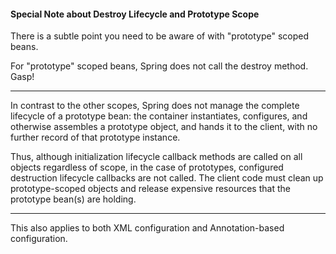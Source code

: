 #### Special Note about Destroy Lifecycle and Prototype Scope

There is a subtle point you need to be aware of with "prototype" scoped beans.

For "prototype" scoped beans, Spring does not call the destroy method.  Gasp!  


---

In contrast to the other scopes, Spring does not manage the complete lifecycle of a prototype bean: the container instantiates, configures, and otherwise assembles a prototype object, and hands it to the client, with no further record of that prototype instance.

Thus, although initialization lifecycle callback methods are called on all objects regardless of scope, in the case of prototypes, configured destruction lifecycle callbacks are not called. The client code must clean up prototype-scoped objects and release expensive resources that the prototype bean(s) are holding. 



---

This also applies to both XML configuration and Annotation-based configuration.